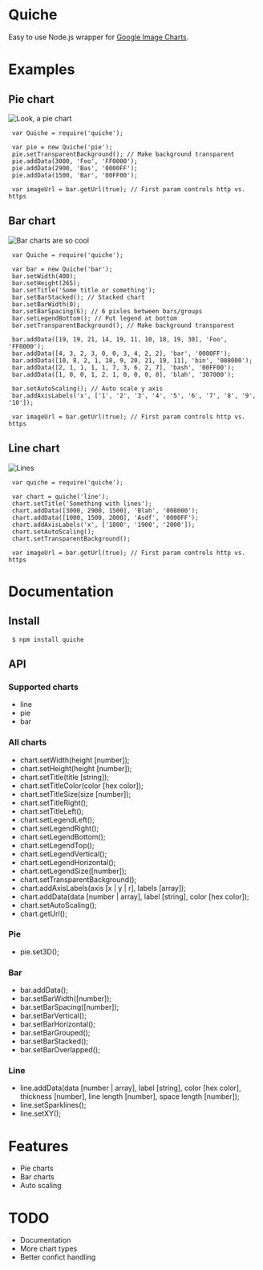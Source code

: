 
# Quiche

  Easy to use Node.js wrapper for [Google Image Charts](http://code.google.com/apis/chart/image).

# Examples

## Pie chart

  ![Look, a pie chart](http://chart.googleapis.com/chart?cht=p&chd=t:3000,2900,1500&chco=FF0000,0000FF,00FF00&chdl=Foo|Bas|Bar&chds=a&chbh=a,4,23&chdlp=|&chdls=,&chs=300x200&chf=bg,s,00000000)

     var Quiche = require('quiche');
     
     var pie = new Quiche('pie');
     pie.setTransparentBackground(); // Make background transparent
     pie.addData(3000, 'Foo', 'FF0000');
     pie.addData(2900, 'Bas', '0000FF');
     pie.addData(1500, 'Bar', '00FF00');

     var imageUrl = bar.getUrl(true); // First param controls http vs. https

## Bar chart
   
  ![Bar charts are so cool](https://chart.googleapis.com/chart?cht=bvs&chtt=Some+title+or+something&chts=,,&chd=t:19,19,21,14,19,11,10,18,19,30|4,3,2,3,0,0,3,4,2,2|10,8,2,1,18,9,20,21,19,11|2,1,1,1,1,7,3,6,2,7|1,0,0,1,2,1,0,0,0,0&chco=FF0000,0000FF,008000,00FF00,307000&chdl=Foo|bar|bin|bash|blah&chds=a&chxt=x,y&chxl=0:|1|2|3|4|5|6|7|8|9|10&chbh=a,6,0&chdlp=b|&chdls=,&chs=400x265&chf=bg,s,00000000)

     var Quiche = require('quiche');
     
     var bar = new Quiche('bar');
     bar.setWidth(400);
     bar.setHeight(265);
     bar.setTitle('Some title or something');
     bar.setBarStacked(); // Stacked chart
     bar.setBarWidth(0); 
     bar.setBarSpacing(6); // 6 pixles between bars/groups
     bar.setLegendBottom(); // Put legend at bottom
     bar.setTransparentBackground(); // Make background transparent

     bar.addData([19, 19, 21, 14, 19, 11, 10, 18, 19, 30], 'Foo', 'FF0000');
     bar.addData([4, 3, 2, 3, 0, 0, 3, 4, 2, 2], 'bar', '0000FF');
     bar.addData([10, 8, 2, 1, 18, 9, 20, 21, 19, 11], 'bin', '008000');
     bar.addData([2, 1, 1, 1, 1, 7, 3, 6, 2, 7], 'bash', '00FF00');
     bar.addData([1, 0, 0, 1, 2, 1, 0, 0, 0, 0], 'blah', '307000');     

     bar.setAutoScaling(); // Auto scale y axis
     bar.addAxisLabels('x', ['1', '2', '3', '4', '5', '6', '7', '8', '9', '10']);

     var imageUrl = bar.getUrl(true); // First param controls http vs. https

## Line chart

  ![Lines](http://chart.googleapis.com/chart?cht=lc&chtt=Something+with+lines&chts=,,&chd=t:3000,2900,1500|1000,1500,2000&chco=008000,0000FF&chdl=Blah|Asdf&chds=a&chxt=y,x&chxl=1:|1800|1900|2000&chbh=a,,&chdlp=|&chdls=,&chs=300x200&chf=bg,s,00000000)

     var quiche = require('quiche');
     
     var chart = quiche('line');
     chart.setTitle('Something with lines');
     chart.addData([3000, 2900, 1500], 'Blah', '008000');
     chart.addData([1000, 1500, 2000], 'Asdf', '0000FF');
     chart.addAxisLabels('x', ['1800', '1900', '2000']);
     chart.setAutoScaling();
     chart.setTransparentBackground();

     var imageUrl = bar.getUrl(true); // First param controls http vs. https     

# Documentation

## Install

     $ npm install quiche

## API

### Supported charts

  * line
  * pie
  * bar

### All charts

  * chart.setWidth(height [number]);
  * chart.setHeight(height [number]);
  * chart.setTitle(title [string]);
  * chart.setTitleColor(color [hex color]);
  * chart.setTitleSize(size [number]);
  * chart.setTitleRight();
  * chart.setTitleLeft();
  * chart.setLegendLeft();
  * chart.setLegendRight();
  * chart.setLegendBottom();
  * chart.setLegendTop();
  * chart.setLegendVertical();
  * chart.setLegendHorizontal();
  * chart.setLegendSize([number]);
  * chart.setTransparentBackground();
  * chart.addAxisLabels(axis [x | y | r], labels [array]);
  * chart.addData(data [number | array], label [string], color [hex color]);
  * chart.setAutoScaling();
  * chart.getUrl();

### Pie

  * pie.set3D();

### Bar

  * bar.addData();
  * bar.setBarWidth([number]);
  * bar.setBarSpacing([number]);
  * bar.setBarVertical();
  * bar.setBarHorizontal();
  * bar.setBarGrouped();
  * bar.setBarStacked();
  * bar.setBarOverlapped();

### Line

  * line.addData(data [number | array], label [string], color [hex color], thickness [number], line length [number], space length [number]);
  * line.setSparklines();
  * line.setXY();

# Features

  * Pie charts
  * Bar charts
  * Auto scaling

# TODO

  * Documentation  
  * More chart types
  * Better confict handling
